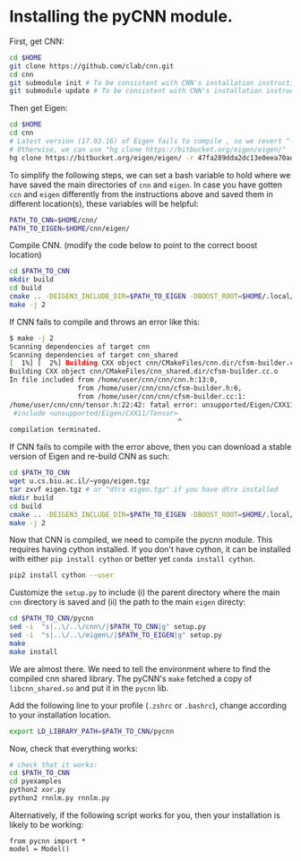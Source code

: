 # Installing the pyCNN module.


First, get CNN:

```bash
cd $HOME
git clone https://github.com/clab/cnn.git
cd cnn
git submodule init # To be consistent with CNN's installation instructions.
git submodule update # To be consistent with CNN's installation instructions.
```

Then get Eigen:

```bash
cd $HOME
cd cnn
# Latest version (17.03.16) of Eigen fails to compile , so we revert "-r" to the latest stable version.
# Otherwise, we can use "hg clone https://bitbucket.org/eigen/eigen/"
hg clone https://bitbucket.org/eigen/eigen/ -r 47fa289dda2dc13e0eea70adfc8671e93627d466
```

To simplify the following steps, we can set a bash variable to hold where we have saved the main directories of `cnn` and `eigen`. In case you have gotten `ccn` and `eigen` differently from the instructions above and saved them in different location(s), these variables will be helpful:

```bash
PATH_TO_CNN=$HOME/cnn/
PATH_TO_EIGEN=$HOME/cnn/eigen/
```

Compile CNN.
(modify the code below to point to the correct boost location)

```bash
cd $PATH_TO_CNN
mkdir build
cd build
cmake .. -DEIGEN3_INCLUDE_DIR=$PATH_TO_EIGEN -DBOOST_ROOT=$HOME/.local/boost_1_58_0 -DBoost_NO_BOOST_CMAKE=ON
make -j 2
```

If CNN fails to compile and throws an error like this:

```bash
$ make -j 2
Scanning dependencies of target cnn
Scanning dependencies of target cnn_shared
[  1%] [  2%] Building CXX object cnn/CMakeFiles/cnn.dir/cfsm-builder.cc.o
Building CXX object cnn/CMakeFiles/cnn_shared.dir/cfsm-builder.cc.o
In file included from /home/user/cnn/cnn/cnn.h:13:0,
                 from /home/user/cnn/cnn/cfsm-builder.h:6,
                 from /home/user/cnn/cnn/cfsm-builder.cc:1:
/home/user/cnn/cnn/tensor.h:22:42: fatal error: unsupported/Eigen/CXX11/Tensor: No such file or directory
 #include <unsupported/Eigen/CXX11/Tensor>
                                          ^
compilation terminated.
```

If CNN fails to compile with the error above, then you can download a stable version of Eigen and re-build CNN as such:

```bash
cd $PATH_TO_CNN
wget u.cs.biu.ac.il/~yogo/eigen.tgz
tar zxvf eigen.tgz # or "dtrx eigen.tgz" if you have dtrx installed
mkdir build
cd build
cmake .. -DEIGEN3_INCLUDE_DIR=$PATH_TO_EIGEN -DBOOST_ROOT=$HOME/.local/boost_1_58_0 -DBoost_NO_BOOST_CMAKE=ON
make -j 2
```

Now that CNN is compiled, we need to compile the pycnn module.
This requires having cython installed.
If you don't have cython, it can be installed with either `pip install cython` or better yet `conda install cython`.

```bash
pip2 install cython --user
```

Customize the `setup.py` to include (i) the parent directory where the main `cnn` directory is saved and (ii) the path to the main `eigen` directy:

```bash
cd $PATH_TO_CNN/pycnn
sed -i  "s|..\/..\/cnn\/|$PATH_TO_CNN|g" setup.py 
sed -i  "s|..\/..\/eigen\/|$PATH_TO_EIGEN|g" setup.py
make
make install
```

We are almost there. 
We need to tell the environment where to find the compiled cnn shared library.
The pyCNN's `make` fetched a copy of `libcnn_shared.so` and put it in the `pycnn` lib.

Add the following line to your profile (`.zshrc` or `.bashrc`), change
according to your installation location.

```bash
export LD_LIBRARY_PATH=$PATH_TO_CNN/pycnn
```

Now, check that everything works:

```bash
# check that it works:
cd $PATH_TO_CNN
cd pyexamples
python2 xor.py
python2 rnnlm.py rnnlm.py
```

Alternatively, if the following script works for you, then your installation is likely to be working:
```
from pycnn import *
model = Model()
```
